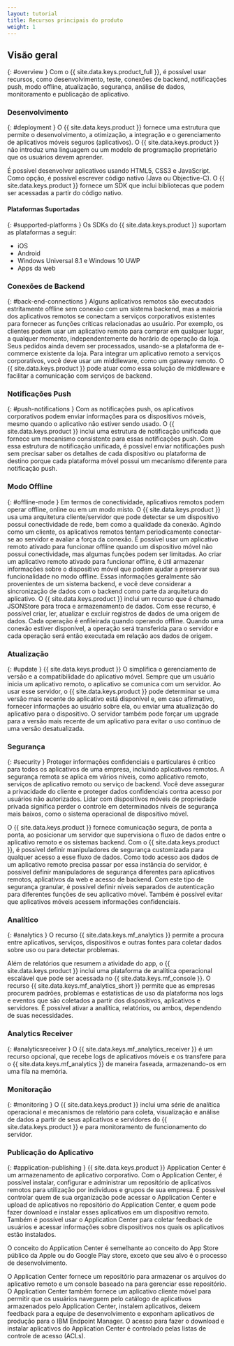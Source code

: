 ```yaml
---
layout: tutorial
title: Recursos principais do produto
weight: 1
---
```

<!-- NLS_CHARSET=UTF-8 -->
## Visão geral
{: #overview }
Com o {{ site.data.keys.product_full }}, é possível usar recursos, como desenvolvimento, teste, conexões de backend, notificações push, modo offline, atualização, segurança, análise de dados, monitoramento e publicação de aplicativo.

### Desenvolvimento
{: #deployment }
O {{ site.data.keys.product }} fornece uma estrutura que permite o desenvolvimento, a otimização, a integração e o gerenciamento de aplicativos móveis seguros (aplicativos). O {{ site.data.keys.product }} não introduz uma linguagem ou um modelo de programação proprietário que os usuários devem aprender.

É possível desenvolver aplicativos usando HTML5, CSS3 e JavaScript. Como opção, é possível escrever código nativo (Java ou Objective-C). O {{ site.data.keys.product }} fornece um SDK que inclui bibliotecas que podem ser acessadas a partir do código nativo.

#### Plataformas Suportadas
{: #supported-platforms }
Os SDKs do {{ site.data.keys.product }} suportam as plataformas a seguir:

* iOS
* Android
* Windows Universal 8.1 e Windows 10 UWP
* Apps da web

### Conexões de Backend
{: #back-end-connections }
Alguns aplicativos remotos são executados estritamente offline sem conexão com um sistema backend, mas a maioria dos aplicativos remotos se conectam a serviços corporativos existentes para fornecer as funções críticas relacionadas ao usuário. Por exemplo, os clientes podem usar um aplicativo remoto para comprar em qualquer lugar, a qualquer momento, independentemente do horário de operação da loja. Seus pedidos ainda devem ser processados, usando-se a plataforma de e-commerce existente da loja. Para integrar um aplicativo remoto a serviços corporativos, você deve usar um middleware, como um gateway remoto. O {{ site.data.keys.product }} pode atuar como essa solução de middleware e facilitar a comunicação com serviços de backend.

### Notificações Push
{: #push-notifications }
Com as notificações push, os aplicativos corporativos podem enviar informações para os dispositivos móveis, mesmo quando o aplicativo não estiver sendo usado. O {{ site.data.keys.product }} inclui uma estrutura de notificação unificada que fornece um mecanismo consistente para essas notificações push. Com essa estrutura de notificação unificada, é possível enviar notificações push sem precisar saber os detalhes de cada dispositivo ou plataforma de destino porque cada plataforma móvel possui um mecanismo diferente para notificação push.

### Modo Offline
{: #offline-mode }
Em termos de conectividade, aplicativos remotos podem operar offline, online ou em um modo misto. O {{ site.data.keys.product }} usa uma arquitetura cliente/servidor que pode detectar se um dispositivo possui conectividade de rede, bem como a qualidade da conexão. Agindo como um cliente, os aplicativos remotos tentam periodicamente conectar-se ao servidor e avaliar a força da conexão. É possível usar um aplicativo remoto ativado para funcionar offline quando um dispositivo móvel não possui conectividade, mas algumas funções podem ser limitadas. Ao criar um aplicativo remoto ativado para funcionar offline, é útil armazenar informações sobre o dispositivo móvel que podem ajudar a preservar sua funcionalidade no modo offline. Essas informações geralmente são provenientes de um sistema backend, e você deve considerar a sincronização de dados com o backend como parte da arquitetura do aplicativo. O {{ site.data.keys.product }} inclui um recurso que é chamado JSONStore para troca e armazenamento de dados. Com esse recurso, é possível criar, ler, atualizar e excluir registros de dados de uma origem de dados. Cada operação é enfileirada quando operando offline. Quando uma conexão estiver disponível, a operação será transferida para o servidor e cada operação será então executada em relação aos dados de origem.

### Atualização
{: #update }
{{ site.data.keys.product }} O simplifica o gerenciamento de versão e a compatibilidade do aplicativo móvel. Sempre que um usuário inicia um aplicativo remoto, o aplicativo se comunica com um servidor. Ao usar esse servidor, o {{ site.data.keys.product }} pode determinar se uma versão mais recente do aplicativo está disponível e, em caso afirmativo, fornecer informações ao usuário sobre ela, ou enviar uma atualização do aplicativo para o dispositivo. O servidor também pode forçar um upgrade para a versão mais recente de um aplicativo para evitar o uso contínuo de uma versão desatualizada.

### Segurança
{: #security }
Proteger informações confidenciais e particulares é crítico para todos os aplicativos de uma empresa, incluindo aplicativos remotos. A segurança remota se aplica em vários níveis, como aplicativo remoto, serviços de aplicativo remoto ou serviço de backend. Você deve assegurar a privacidade do cliente e proteger dados confidenciais contra acesso por usuários não autorizados. Lidar com dispositivos móveis de propriedade privada significa perder o controle em determinados níveis de segurança mais baixos, como o sistema operacional de dispositivo móvel.

O {{ site.data.keys.product }} fornece comunicação segura, de ponta a ponta, ao posicionar um servidor que supervisiona o fluxo de dados entre o aplicativo remoto e os sistemas backend. Com o {{ site.data.keys.product }}, é possível definir manipuladores de segurança customizada para qualquer acesso a esse fluxo de dados. Como todo acesso aos dados de um aplicativo remoto precisa passar por essa instância do servidor, é possível definir manipuladores de segurança diferentes para aplicativos remotos, aplicativos da web e acesso de backend. Com este tipo de segurança granular, é possível definir níveis separados de autenticação para diferentes funções de seu aplicativo móvel. Também é possível evitar que aplicativos móveis acessem informações confidenciais.

### Analítico
{: #analytics }
O recurso {{ site.data.keys.mf_analytics }} permite a procura entre aplicativos, serviços, dispositivos e outras fontes para coletar dados sobre uso ou para detectar problemas.

Além de relatórios que resumem a atividade do app, o {{ site.data.keys.product }} inclui uma plataforma de analítica operacional escalável que pode ser acessada no {{ site.data.keys.mf_console }}. O recurso {{ site.data.keys.mf_analytics_short }} permite que as empresas procurem padrões, problemas e estatísticas de uso da plataforma nos logs e eventos que são coletados a partir dos dispositivos, aplicativos e servidores. É possível ativar a analítica, relatórios, ou ambos, dependendo de suas necessidades.

### Analytics Receiver
{: #analyticsreceiver }
O {{ site.data.keys.mf_analytics_receiver }} é um recurso opcional, que recebe logs de aplicativos móveis e os transfere para o {{ site.data.keys.mf_analytics }} de maneira faseada, armazenando-os em uma fila na memória.

### Monitoração
{: #monitoring }
O {{ site.data.keys.product }} inclui uma série de analítica operacional e mecanismos de relatório para coleta, visualização e análise de dados a partir de seus aplicativos e servidores do {{ site.data.keys.product }} e para monitoramento de funcionamento do servidor.

### Publicação do Aplicativo
{: #application-publishing }
{{ site.data.keys.product }} Application Center é um armazenamento de aplicativo corporativo. Com o Application Center, é possível instalar, configurar e administrar um repositório de aplicativos remotos para utilização por indivíduos e grupos de sua empresa. É possível controlar quem de sua organização pode acessar o Application Center e upload de aplicativos no repositório do Application Center, e quem pode fazer download e instalar esses aplicativos em um dispositivo remoto. Também é possível usar o Application Center para coletar feedback de usuários e acessar informações sobre dispositivos nos quais os aplicativos estão instalados.

O conceito do Application Center é semelhante ao conceito do App Store público da Apple ou do Google Play store, exceto que seu alvo é o processo de desenvolvimento.

O Application Center fornece um repositório para armazenar os arquivos do aplicativo remoto e um console baseado na para gerenciar esse repositório. O Application Center também fornece um aplicativo cliente móvel para permitir que os usuários naveguem pelo catálogo de aplicativos armazenados pelo Application Center, instalem aplicativos, deixem feedback para a equipe de desenvolvimento e exponham aplicativos de produção para o IBM Endpoint Manager. O acesso para fazer o download e instalar aplicativos do Application Center é controlado pelas listas de controle de acesso (ACLs).

